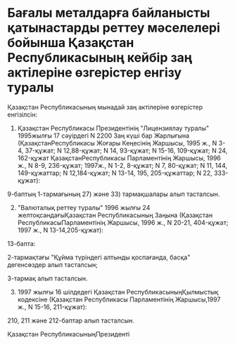 # Бағалы металдарға байланысты қатынастарды реттеу мәселелерi бойынша Қазақстан Республикасының кейбiр заң актiлерiне өзгерiстер енгiзу туралы

Қазақстан Республикасының мынадай заң актiлерiне өзгерiстер енгiзiлсiн:

1. Қазақстан Республикасы Президентiнiң "Лицензиялау туралы" 1995жылғы 17 сәуiрдегi N 2200 Заң күшi бар Жарлығына (ҚазақстанРеспубликасы Жоғары Кеңесiнiң Жаршысы, 1995 ж., N 3-4, 37-құжат; N 12,88-құжат; N 14, 93-құжат; N 15-16, 109-құжат; N 24, 162-құжат ҚазақстанРеспубликасы Парламентiнiң Жаршысы, 1996 ж., N 8-9, 236-құжат; 1997ж., N 1-2, 8-құжат; N 7, 80-құжат; N 11, 144, 149-құжаттар; N 12,184-құжат; N 13-14, 195, 205-құжаттар; N 22, 333-құжат):

9-баптың 1-тармағының 27) және 33) тармақшалары алып тасталсын.

2. "Валюталық реттеу туралы" 1996 жылғы 24 желтоқсандағыҚазақстан Республикасының Заңына (Қазақстан РеспубликасыПарламентiнiң Жаршысы, 1996 ж., N 20-21, 404-құжат; 1997 ж., N 13-14,205-құжат):

13-бапта:

2-тармақтағы "Құйма түрiндегi алтынды қоспағанда, басқа" дегенсөздер алып тасталсын;

3-тармақ алып тасталсын.

3. 1997 жылғы 16 шiлдедегi Қазақстан РеспубликасыныңҚылмыстық кодексiне (Қазақстан Республикасы Парламентiнiң Жаршысы,1997 ж., N 15-16, 211-құжат):

210, 211 және 212-баптар алып тасталсын.

Қазақстан РеспубликасыныңПрезидентi

